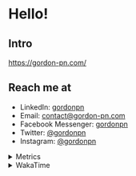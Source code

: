 # Hello!

## Intro

<https://gordon-pn.com/>

## Reach me at

- LinkedIn: [gordonpn](https://www.linkedin.com/in/gordonpn/)
- Email: [contact@gordon-pn.com](mailto:contact@gordon-pn.com)
- Facebook Messenger: [gordonpn](https://www.messenger.com/t/Gordonpn)
- Twitter: [@gordonpn](https://twitter.com/Gordonpn)
- Instagram: [@gordonpn](https://www.instagram.com/gordonpn/)

<details>
  <summary>Metrics</summary>

  <img align="center" src="https://github.com/gordonpn/gordonpn/blob/master/github-metrics.svg" alt="GitHub Metrics">

</details>

<details>
  <summary>WakaTime</summary>

  <!--START_SECTION:waka-->
📊 **This Week I Spent My Time On** 

```text
💬 Programming Languages: 
Java                     8 hrs 32 mins       ██████████████████░░░░░░░   71.00 % 
XML                      59 mins             ██░░░░░░░░░░░░░░░░░░░░░░░   08.26 % 
Other                    54 mins             ██░░░░░░░░░░░░░░░░░░░░░░░   07.58 % 
Makefile                 35 mins             █░░░░░░░░░░░░░░░░░░░░░░░░   04.93 % 
Text                     28 mins             █░░░░░░░░░░░░░░░░░░░░░░░░   03.90 % 

🔥 Editors: 
IntelliJ IDEA            10 hrs 39 mins      ██████████████████████░░░   88.51 % 
VS Code                  1 hr 22 mins        ███░░░░░░░░░░░░░░░░░░░░░░   11.49 % 
```


 Last Updated on 09/02/2025 16:22:37 UTC
<!--END_SECTION:waka-->
</details>
